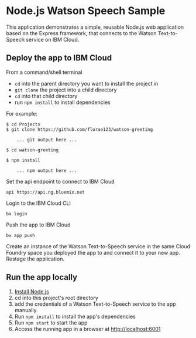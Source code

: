 # Node.js Watson Speech Sample

This application demonstrates a simple, reusable Node.js web application based on the Express framework, that connects to the Watson Text-to-Speech service on IBM Cloud.

## Deploy the app to IBM Cloud

From a command/shell terminal
* `cd` into the parent directory you want to install the project in
* `git clone` the project into a child directory
* `cd` into that child directory
* run `npm install` to install dependencies

For example:

    $ cd Projects
    $ git clone https://github.com/florae123/watson-greeting

        ... git output here ...

    $ cd watson-greeting

    $ npm install

        ... npm output here ...


Set the api endpoint to connect to IBM Cloud

    api https://api.ng.bluemix.net

Login to the IBM Cloud CLI

    bx login

Push the app to IBM Cloud

    bx app push

Create an instance of the Watson Text-to-Speech service in the same Cloud Foundry space you deployed the app to and connect it to your new app. Restage the application.

## Run the app locally

1. [Install Node.js][]
1. cd into this project's root directory
1. add the credentials of a Watson Text-to-Speech service to the app manually.
1. Run `npm install` to install the app's dependencies
1. Run `npm start` to start the app
1. Access the running app in a browser at <http://localhost:6001>

[Install Node.js]: https://nodejs.org/en/download/
